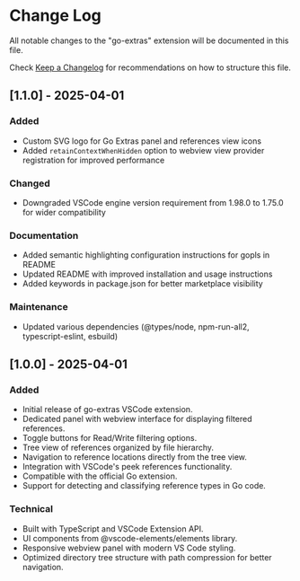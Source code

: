 # Change Log

All notable changes to the "go-extras" extension will be documented in this file.

Check [Keep a Changelog](http://keepachangelog.com/) for recommendations on how to structure this file.

## [1.1.0] - 2025-04-01

### Added

- Custom SVG logo for Go Extras panel and references view icons
- Added `retainContextWhenHidden` option to webview view provider registration for improved performance

### Changed

- Downgraded VSCode engine version requirement from 1.98.0 to 1.75.0 for wider compatibility

### Documentation

- Added semantic highlighting configuration instructions for gopls in README
- Updated README with improved installation and usage instructions
- Added keywords in package.json for better marketplace visibility

### Maintenance

- Updated various dependencies (@types/node, npm-run-all2, typescript-eslint, esbuild)


## [1.0.0] - 2025-04-01

### Added

- Initial release of go-extras VSCode extension.
- Dedicated panel with webview interface for displaying filtered references.
- Toggle buttons for Read/Write filtering options.
- Tree view of references organized by file hierarchy.
- Navigation to reference locations directly from the tree view.
- Integration with VSCode's peek references functionality.
- Compatible with the official Go extension.
- Support for detecting and classifying reference types in Go code.


### Technical

- Built with TypeScript and VSCode Extension API.
- UI components from @vscode-elements/elements library.
- Responsive webview panel with modern VS Code styling.
- Optimized directory tree structure with path compression for better navigation.
